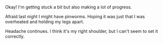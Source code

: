 Okay! I'm getting stuck a bit but also making a lot of progress.

Afraid last night I might have pinworms. Hoping it was just that I was overheated and holding my legs apart. 

Headache continues. I think it's my right shoulder, but I can't seem to set it correctly. 

